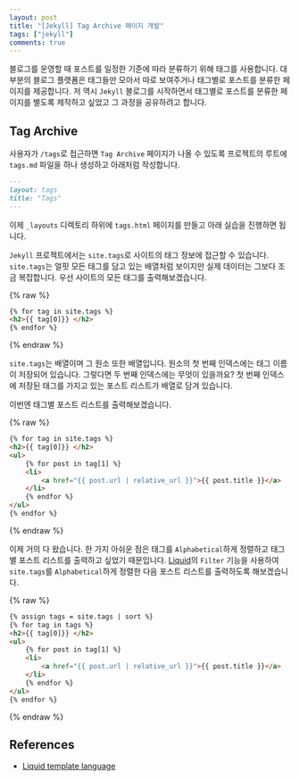 ```yaml
---
layout: post
title: "[Jekyll] Tag Archive 페이지 개발"
tags: ["jekyll"]
comments: true
---
```


블로그를 운영할 때 포스트를 일정한 기준에 따라 분류하기 위해 태그를 사용합니다. 대부분의 블로그 플랫폼은 태그들만 모아서 따로 보여주거나 태그별로 포스트를 분류한 페이지를 제공합니다. 저 역시 `Jekyll` 블로그를 시작하면서 태그별로 포스트를 분류한 페이지를 별도록 제작하고 싶었고 그 과정을 공유하려고 합니다.

## Tag Archive

사용자가 `/tags`로 접근하면 `Tag Archive` 페이지가 나올 수 있도록 프로젝트의 루트에 `tags.md` 파일을 하나 생성하고 아래처럼 작성합니다.

```markdown
---
layout: tags
title: "Tags"
---
```

이제 `_layouts` 디렉토리 하위에 `tags.html` 페이지를 만들고 아래 실습을 진행하면 됩니다.

`Jekyll` 프로젝트에서는 `site.tags`로 사이트의 태그 정보에 접근할 수 있습니다. `site.tags`는 얼핏 모든 태그를 담고 있는 배열처럼 보이지만 실제 데이터는 그보다 조금 복잡합니다. 우선 사이트의 모든 태그를 출력해보겠습니다.

{% raw %}
```html
{% for tag in site.tags %}
<h2>{{ tag[0]}} </h2>
{% endfor %}
```
{% endraw %}

`site.tags`는 배열이며 그 원소 또한 배열입니다. 원소의 첫 번째 인덱스에는 태그 이름이 저장되어 있습니다. 그렇다면 두 번째 인덱스에는 무엇이 있을까요? 첫 번째 인덱스에 저장된 태그를 가지고 있는 포스트 리스트가 배열로 담겨 있습니다.

이번엔 태그별 포스트 리스트를 출력해보겠습니다.

{% raw %}
```html
{% for tag in site.tags %}
<h2>{{ tag[0]}} </h2>
<ul>
    {% for post in tag[1] %}
    <li>
        <a href="{{ post.url | relative_url }}">{{ post.title }}</a>
    </li>
    {% endfor %}
</ul>
{% endfor %}
```
{% endraw %}

이제 거의 다 왔습니다. 한 가지 아쉬운 점은 태그를 `Alphabetical`하게 정렬하고 태그별 포스트 리스트를 출력하고 싶었기 때문입니다. [Liquid](https://jekyllrb.com/docs/liquid/)의 `Filter` 기능을 사용하여 `site.tags`를 `Alphabetical`하게 정렬한 다음 포스트 리스트를 출력하도록 해보겠습니다.

{% raw %}
```html
{% assign tags = site.tags | sort %}
{% for tag in tags %}
<h2>{{ tag[0]}} </h2>
<ul>
    {% for post in tag[1] %}
    <li>
        <a href="{{ post.url | relative_url }}">{{ post.title }}</a>
    </li>
    {% endfor %}
</ul>
{% endfor %}
```
{% endraw %}

## References

- [Liquid template language](https://shopify.github.io/liquid/)
